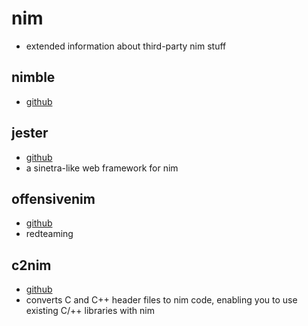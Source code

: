 # nim

- extended information about third-party nim stuff

## nimble

- [github](https://github.com/nim-lang/nimble)

## jester

- [github](https://github.com/dom96/jester)
- a sinetra-like web framework for nim

## offensivenim

- [github](https://github.com/byt3bl33d3r/OffensiveNim)
- redteaming

## c2nim

- [github](https://github.com/nim-lang/c2nim)
- converts C and C++ header files to nim code, enabling you to use existing C/++ libraries with nim
